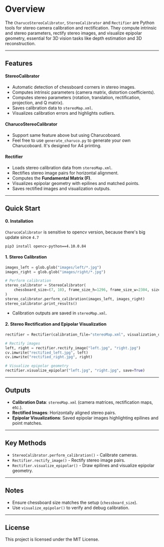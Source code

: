 # Overview

The `CharucoStereoCalibrator`, `StereoCalibrator` and `Rectifier` are Python tools for stereo camera calibration and rectification. They compute intrinsic and stereo parameters, rectify stereo images, and visualize epipolar geometry, essential for 3D vision tasks like depth estimation and 3D reconstruction.

---

## Features

#### StereoCalibrator
- Automatic detection of chessboard corners in stereo images.
- Computes intrinsic parameters (camera matrix, distortion coefficients).
- Computes stereo parameters (rotation, translation, rectification, projection, and Q matrix).
- Saves calibration data to `stereoMap.xml`.
- Visualizes calibration errors and highlights outliers.

#### CharucoStereoCalibrator
- Support same feature above but using Charucoboard.
- Feel free to use `generate_charuco.py` to generate your own Charucoboard. It's designed for A4 printing.

#### Rectifier
- Loads stereo calibration data from `stereoMap.xml`.
- Rectifies stereo image pairs for horizontal alignment.
- Computes the **Fundamental Matrix (F)**.
- Visualizes epipolar geometry with epilines and matched points.
- Saves rectified images and visualization outputs.

---

## Quick Start

#### 0. Installation
`CharucoCalibrator` is sensitive to opencv version, because there's big update since `4.7`
```
pip3 install opencv-python==4.10.0.84
```

#### 1. **Stereo Calibration**
```python
images_left = glob.glob("images/left/*.jpg")
images_right = glob.glob("images/right/*.jpg")

# Perform calibration
stereo_calibrator = StereoCalibrator(
    chessboard_size=(7, 10), frame_size_h=1296, frame_size_w=2304, size_of_chessboard_squares_mm=23
)
stereo_calibrator.perform_calibration(images_left, images_right)
stereo_calibrator.print_results()
```
- Calibration outputs are saved in `stereoMap.xml`.

#### 2. **Stereo Rectification and Epipolar Visualization**
```python
rectifier = Rectifier(calibration_file="stereoMap.xml", visualization_dims=(960, 540))

# Rectify images
left, right = rectifier.rectify_image("left.jpg", "right.jpg")
cv.imwrite("rectified_left.jpg", left)
cv.imwrite("rectified_right.jpg", right)

# Visualize epipolar geometry
rectifier.visualize_epipolar("left.jpg", "right.jpg", save=True)
```

---

## Outputs
- **Calibration Data**: `stereoMap.xml` (camera matrices, rectification maps, etc.).
- **Rectified Images**: Horizontally aligned stereo pairs.
- **Epipolar Visualizations**: Saved epipolar images highlighting epilines and point matches.

---

## Key Methods
- `StereoCalibrator.perform_calibration()` - Calibrate cameras.
- `Rectifier.rectify_image()` - Rectify stereo image pairs.
- `Rectifier.visualize_epipolar()` - Draw epilines and visualize epipolar geometry.

---

## Notes
- Ensure chessboard size matches the setup (`chessboard_size`).
- Use `visualize_epipolar()` to verify and debug calibration.

---

## License

This project is licensed under the MIT License.
